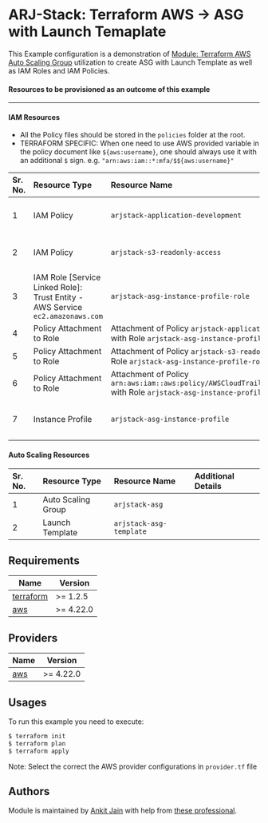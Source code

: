# ARJ-Stack: Terraform AWS -> ASG with Launch Temaplate

This Example configuration is a demonstration of [Module: Terraform AWS Auto Scaling Group](https://github.com/arjstack/terraform-aws-iam) utilization to create ASG with Launch Template as well as IAM Roles and IAM Policies. 

#### Resources to be provisioned as an outcome of this example
---

#### IAM Resources

- All the Policy files should be stored in the `policies` folder at the root.
- TERRAFORM SPECIFIC: When one need to use AWS provided variable in the policy document like `${aws:username}`, one should always use it with an additional `$` sign. e.g. `"arn:aws:iam::*:mfa/$${aws:username}"`

| Sr. No. | Resource Type | Resource Name | Additional Details |
|:------|:------|:------|:------|
| 1 | IAM Policy | `arjstack-application-development` | Policy File: `/policies/arjstack-application-development.json` |
| 2 | IAM Policy | `arjstack-s3-readonly-access` | Policy File: `/policies/arjstack-s3-readonly-access.json` |
| 3 | IAM Role [Service Linked Role]: Trust Entity - AWS Service `ec2.amazonaws.com` | `arjstack-asg-instance-profile-role` |  |
| 4 | Policy Attachment to Role | Attachment of Policy `arjstack-application-development` with Role `arjstack-asg-instance-profile-role` |  |
| 5 | Policy Attachment to Role | Attachment of Policy `arjstack-s3-readonly-access` with Role `arjstack-asg-instance-profile-role` |  |
| 6 | Policy Attachment to Role | Attachment of Policy `arn:aws:iam::aws:policy/AWSCloudTrail_ReadOnlyAccess` with Role `arjstack-asg-instance-profile-role` |  |
| 7 | Instance Profile | `arjstack-asg-instance-profile` | IAM Role `arjstack-asg-instance-profile` is used with this instance profile  |

#### Auto Scaling Resources

| Sr. No. | Resource Type | Resource Name | Additional Details |
|:------|:------|:------|:------|
| 1 | Auto Scaling Group | `arjstack-asg` |  |
| 2 | Launch Template | `arjstack-asg-template` |  |

## Requirements

| Name | Version |
|------|---------|
| <a name="requirement_terraform"></a> [terraform](#requirement\_terraform) | >= 1.2.5 |
| <a name="requirement_aws"></a> [aws](#requirement\_aws) | >= 4.22.0 |

## Providers

| Name | Version |
|------|---------|
| <a name="provider_aws"></a> [aws](#provider\_aws) | >= 4.22.0 |

## Usages

To run this example you need to execute:

```bash
$ terraform init
$ terraform plan
$ terraform apply
```

Note: Select the correct the AWS provider configurations in `provider.tf` file

## Authors

Module is maintained by [Ankit Jain](https://github.com/ankit-jn) with help from [these professional](https://github.com/arjstack/terraform-aws-vpc/graphs/contributors).
